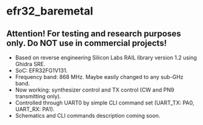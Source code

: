# efr32_baremetal

## Attention! For testing and research purposes only. Do NOT use in commercial projects!

* Based on reverse engineering Silicon Labs RAIL library version 1.2 using Ghidra SRE.
* SoC: EFR32FG1V131.
* Frequency band: 868 MHz. Maybe easily changed to any sub-GHz band.
* Now working: synthesizer control and TX control (CW and PN9 transmitting only).
* Controlled through UART0 by simple CLI command set (UART_TX: PA0, UART_RX: PA1).
* Schematics and CLI commands description coming soon.
